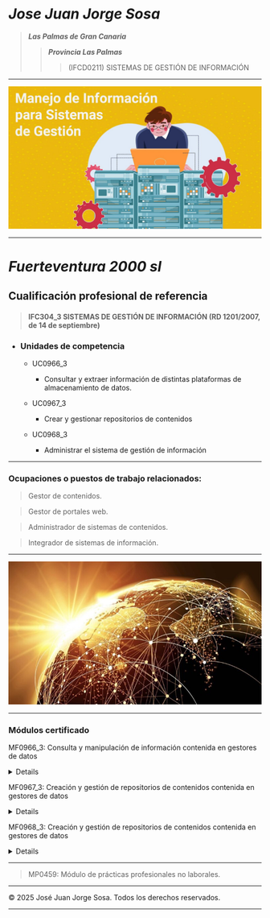 # *Jose Juan Jorge Sosa*


> ***Las Palmas de Gran Canaria***
>> ***Provincia Las Palmas***
>>> (IFCD0211)  SISTEMAS DE GESTIÓN DE INFORMACIÓN
------------------------------------------------------------

![](imagenes/sgi.jpg)

---------------------------------------------------------------

# *Fuerteventura 2000 sl*



##  Cualificación profesional de referencia 

> #### IFC304_3 SISTEMAS DE GESTIÓN DE INFORMACIÓN (RD 1201/2007, de 14 de septiembre)   


- ### Unidades de competencia 


	-  UC0966_3 
		- Consultar y extraer información de distintas plataformas de 
almacenamiento de datos. 

	-  UC0967_3 
		- Crear y gestionar repositorios de contenidos 

	-  UC0968_3 
		- Administrar el sistema de gestión de información 


--------------------------------------------------------------------------

### Ocupaciones o puestos de trabajo relacionados: 

> Gestor de contenidos.

> Gestor de portales web.

> Administrador de sistemas de contenidos.

> Integrador de sistemas de información.  


-------------------------------------------------------------------------

![](imagenes/global.jpg)

----------------------------------------------------------------------------

### Módulos certificado 


MF0966_3: Consulta y manipulación de información 
contenida en gestores de datos 
<details>
<sumary>

- UF2213
	> Modelos de datos y visión conceptual de una base de datos 
- UF2214
	> Implementación y uso de una BD 
- UF2215
	> Herramientas de los sistemas gestores de bases de datos. Pasarelas y medios de conexión 

</sumary>
</details>

MF0967_3: Creación y gestión de repositorios de contenidos
contenida en gestores de datos 
<details>
<sumary>

- UF2216
	> Repositorios de contenidos
- UF2217
	> Lenguaje XML 
- UF2218
	> Desarrollo de un CMS 

</sumary>
</details>

MF0968_3: Creación y gestión de repositorios de contenidos
contenida en gestores de datos 
<details>
<sumary>

- UF1643
	> Gestión y control de los Sistemas de información 
- UF1644
	> Canales de distribución y publicación utilizados en los sistemas gestores de información 

</sumary>
</details>

 -----------------------------------------

> MP0459: Módulo de prácticas profesionales no laborales. 

-----------------------------------------------
 © 2025 José Juan Jorge Sosa. Todos los derechos reservados.


----------------------------------------------------
